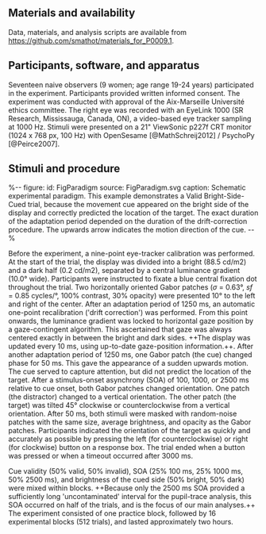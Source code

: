 ## Materials and availability

Data, materials, and analysis scripts are available from <https://github.com/smathot/materials_for_P0009.1>.

## Participants, software, and apparatus

Seventeen naive observers (9 women; age range 19-24 years) participated in the experiment. Participants provided written informed consent. The experiment was conducted with approval of the Aix-Marseille Université ethics committee. The right eye was recorded with an EyeLink 1000 (SR Research, Mississauga, Canada, ON), a video-based eye tracker sampling at 1000 Hz. Stimuli were presented on a 21" ViewSonic p227f CRT monitor (1024 x 768 px, 100 Hz) with OpenSesame [@MathSchreij2012] / PsychoPy [@Peirce2007].

## Stimuli and procedure

%--
figure:
 id: FigParadigm
 source: FigParadigm.svg
 caption: Schematic experimental paradigm. This example demonstrates a Valid Bright-Side-Cued trial, because the movement cue appeared on the bright side of the display and correctly predicted the location of the target. The exact duration of the adaptation period depended on the duration of the drift-correction procedure. The upwards arrow indicates the motion direction of the cue.
--%

Before the experiment, a nine-point eye-tracker calibration was performed. At the start of the trial, the display was divided into a bright (88.5 cd/m2) and a dark half (0.2 cd/m2), separated by a central luminance gradient (10.0° wide). Participants were instructed to fixate a blue central fixation dot throughout the trial. Two horizontally oriented Gabor patches (*σ* = 0.63°, *sf* = 0.85 cycles/°, 100% contrast, 30% opacity) were presented 10° to the left and right of the center. After an adaptation period of 1250 ms, an automatic one-point recalibration ('drift correction') was performed. From this point onwards, the luminance gradient was locked to horizontal gaze position by a gaze-contingent algorithm. This ascertained that gaze was always centered exactly in between the bright and dark sides. ++The display was updated every 10 ms, using up-to-date gaze-position information.++. After another adaptation period of 1250 ms, one Gabor patch (the cue) changed phase for 50 ms. This gave the appearance of a sudden upwards motion. The cue served to capture attention, but did not predict the location of the target. After a stimulus-onset asynchrony (SOA) of 100, 1000, or 2500 ms relative to cue onset, both Gabor patches changed orientation. One patch (the distractor) changed to a vertical orientation. The other patch (the target) was tilted 45° clockwise or counterclockwise from a vertical orientation. After 50 ms, both stimuli were masked with random-noise patches with the same size, average brightness, and opacity as the Gabor patches. Participants indicated the orientation of the target as quickly and accurately as possible by pressing the left (for counterclockwise) or right (for clockwise) button on a response box. The trial ended when a button was pressed or when a timeout occurred after 3000 ms.

Cue validity (50% valid, 50% invalid), SOA (25% 100 ms, 25% 1000 ms, 50% 2500 ms), and brightness of the cued side (50% bright, 50% dark) were mixed within blocks. ++Because only the 2500 ms SOA provided a sufficiently long 'uncontaminated' interval for the pupil-trace analysis, this SOA occurred on half of the trials, and is the focus of our main analyses.++ The experiment consisted of one practice block, followed by 16 experimental blocks (512 trials), and lasted approximately two hours.
